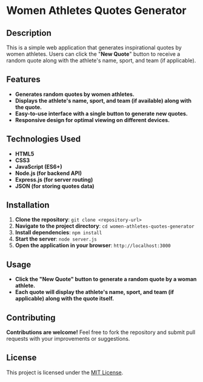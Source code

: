 # Women Athletes Quotes Generator

## Description

This is a simple web application that generates inspirational quotes by women athletes. Users can click the "**New Quote**" button to receive a random quote along with the athlete's name, sport, and team (if applicable).

## Features

- **Generates random quotes by women athletes.**
- **Displays the athlete's name, sport, and team (if available) along with the quote.**
- **Easy-to-use interface with a single button to generate new quotes.**
- **Responsive design for optimal viewing on different devices.**

## Technologies Used

- **HTML5**
- **CSS3**
- **JavaScript (ES6+)**
- **Node.js (for backend API)**
- **Express.js (for server routing)**
- **JSON (for storing quotes data)**

## Installation

1. **Clone the repository**: `git clone <repository-url>`
2. **Navigate to the project directory**: `cd women-athletes-quotes-generator`
3. **Install dependencies**: `npm install`
4. **Start the server**: `node server.js`
5. **Open the application in your browser**: `http://localhost:3000`

## Usage

- **Click the "New Quote" button to generate a random quote by a woman athlete.**
- **Each quote will display the athlete's name, sport, and team (if applicable) along with the quote itself.**

## Contributing

**Contributions are welcome!** Feel free to fork the repository and submit pull requests with your improvements or suggestions.

## License

This project is licensed under the [MIT License](https://opensource.org/licenses/MIT).
